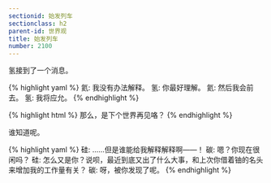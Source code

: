 ```yaml
---
sectionid: 始发列车
sectionclass: h2
parent-id: 世界观
title: 始发列车
number: 2100
---
```

氢接到了一个消息。

{% highlight yaml %}
氦: 我没有办法解释。
氢: 你最好理解。
氦: 然后我会前去。
氢: 我将应允。
{% endhighlight %}

{% highlight html %}
那么，是下个世界再见咯？
{% endhighlight %}

谁知道呢。

{% highlight yaml %}
硅: ……但是谁能给我解释解释啊——！
碳: 嗯？你现在很闲吗？
硅: 怎么又是你？说呗，最近到底又出了什么大事，和上次你借着铀的名头来增加我的工作量有关？
碳: 呀，被你发现了呢。
{% endhighlight %}